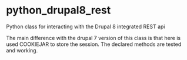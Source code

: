 # python_drupal8_rest
Python class for interacting with the Drupal 8 integrated REST api

The main difference with the drupal 7 version of this class is that here is used COOKIEJAR to store the session.
The declared methods are tested and working.
